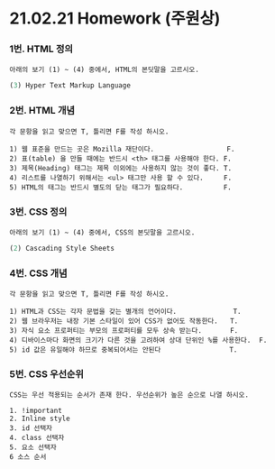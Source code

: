 # 21.02.21 Homework (주원상)

### 1번. HTML 정의

```
아래의 보기 (1) ~ (4) 중에서, HTML의 본딧말을 고르시오. 
```

```python
(3) Hyper Text Markup Language
```



### 2번. HTML 개념

```
각 문항을 읽고 맞으면 T, 틀리면 F를 작성 하시오.
```

```
1) 웹 표준을 만드는 곳은 Mozilla 재단이다.                  F. 
2) 표(table) 을 만들 때에는 반드시 <th> 태그를 사용해야 한다. F.
3) 제목(Heading) 태그는 제목 이외에는 사용하지 않는 것이 좋다. T.
4) 리스트를 나열하기 위해서는 <ul> 태그만 사용 할 수 있다.	  F.
5) HTML의 태그는 반드시 별도의 닫는 태그가 필요하다.		   F.
```



### 3번. CSS 정의

```
아래의 보기 (1) ~ (4) 중에서, CSS의 본딧말을 고르시오.
```

```python
(2) Cascading Style Sheets
```



### 4번. CSS 개념

```
각 문항을 읽고 맞으면 T, 틀리면 F를 작성 하시오.
```

```
1) HTML과 CSS는 각자 문법을 갖는 별개의 언어이다.              T.
2) 웹 브라우저는 내장 기본 스타일이 있어 CSS가 없어도 작동한다.   T.
3) 자식 요소 프로퍼티는 부모의 프로퍼티를 모두 상속 받는다.       F.
4) 디바이스마다 화면의 크기가 다른 것을 고려하여 상대 단위인 %를 사용한다.  F.
5) id 값은 유일해야 하므로 중복되어서는 안된다                 T.
```



### 5번. CSS 우선순위

``` 
CSS는 우선 적용되는 순서가 존재 한다. 우선순위가 높은 순으로 나열 하시오.
```

``` 
1. !important 
2. Inline style
3. id 선택자
4. class 선택자
5. 요소 선택자
6 소스 순서
```




